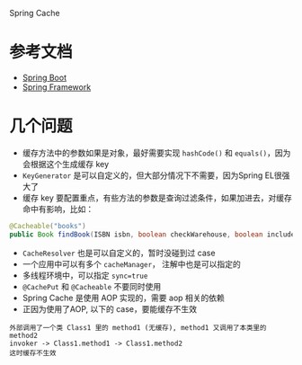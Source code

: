 Spring Cache

# 参考文档
- [Spring Boot](https://docs.spring.io/spring-boot/docs/current/reference/htmlsingle/#boot-features-caching)
- [Spring Framework](https://docs.spring.io/spring/docs/current/spring-framework-reference/integration.html#cache)

# 几个问题
- 缓存方法中的参数如果是对象，最好需要实现 `hashCode()` 和 `equals()`，因为会根据这个生成缓存 key
- `KeyGenerator` 是可以自定义的，但大部分情况下不需要，因为Spring EL很强大了
- 缓存 key 要配置重点，有些方法的参数是查询过滤条件，如果加进去，对缓存命中有影响，比如：
```java
@Cacheable("books")
public Book findBook(ISBN isbn, boolean checkWarehouse, boolean includeUsed)
```
- `CacheResolver` 也是可以自定义的，暂时没碰到过 case
- 一个应用中可以有多个 `cacheManager`， 注解中也是可以指定的
- 多线程环境中，可以指定 `sync=true`
- `@CachePut` 和 `@Cacheable` 不要同时使用
- Spring Cache 是使用 AOP 实现的，需要 aop 相关的依赖
- 正因为使用了AOP, 以下的 case，要能缓存不生效
```
外部调用了一个类 Class1 里的 method1 (无缓存), method1 又调用了本类里的 method2
invoker -> Class1.method1 -> Class1.method2
这时缓存不生效
```

